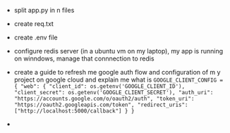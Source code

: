 - split app.py in n files
- create req.txt
- create .env file
- configure redis server (in a ubuntu vm on my laptop), my app is running on winndows, manage that connnection to redis
- create a guide to refresh me google auth flow and configuration of m y project on google cloud and explain me what is `GOOGLE_CLIENT_CONFIG = {
    "web": {
        "client_id": os.getenv('GOOGLE_CLIENT_ID'),
        "client_secret": os.getenv('GOOGLE_CLIENT_SECRET'),
        "auth_uri": "https://accounts.google.com/o/oauth2/auth",
        "token_uri": "https://oauth2.googleapis.com/token",
        "redirect_uris": ["http://localhost:5000/callback"]
    }
}`

- 

